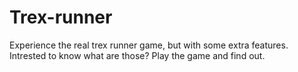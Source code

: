 # Trex-runner
Experience the real trex runner game, but with some extra features. Intrested to know what are those? Play the game and find out.
